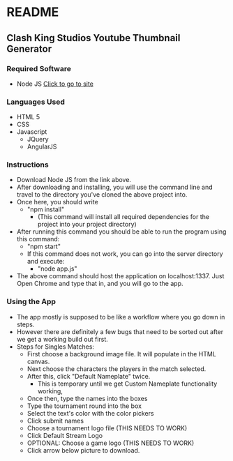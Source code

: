# README
## Clash King Studios Youtube Thumbnail Generator

### Required Software
 * Node JS [Click to go to site](https://https://nodejs.org/en/)
 
### Languages Used
 * HTML 5
 * CSS
 * Javascript
 	* JQuery
 	* AngularJS
 
### Instructions
 * Download Node JS from the link above.
 * After downloading and installing, you will use the command line and travel to the directory you've cloned the above project into.
 * Once here, you should write
 	* "npm install"
 		* (This command will install all required dependencies for the project into your project directory)
 * After running this command you should be able to run the program using this command:
 	* "npm start"
 	* If this command does not work, you can go into the server directory and execute:
 		* "node app.js"
 * The above command should host the application on localhost:1337. Just Open Chrome and type that in, and you will go to the app.
 
### Using the App
 * The app mostly is supposed to be like a workflow where you go down in steps. 
 * However there are definitely a few bugs that need to be sorted out after we get a working build out first.
 * Steps for Singles Matches:
 	* First choose a background image file. It will populate in the HTML canvas.
 	* Next choose the characters the players in the match selected.
 	* After this, click "Default Nameplate" twice.
 		* This is temporary until we get Custom Nameplate functionality working,
 	* Once then, type the names into the boxes
 	* Type the tournament round into the box
 	* Select the text's color with the color pickers
 	* Click submit names
 	* Choose a tournament logo file (THIS NEEDS TO WORK)
 	* Click Default Stream Logo
 	* OPTIONAL: Choose a game logo (THIS NEEDS TO WORK)
 	* Click arrow below picture to download.
 	 
 